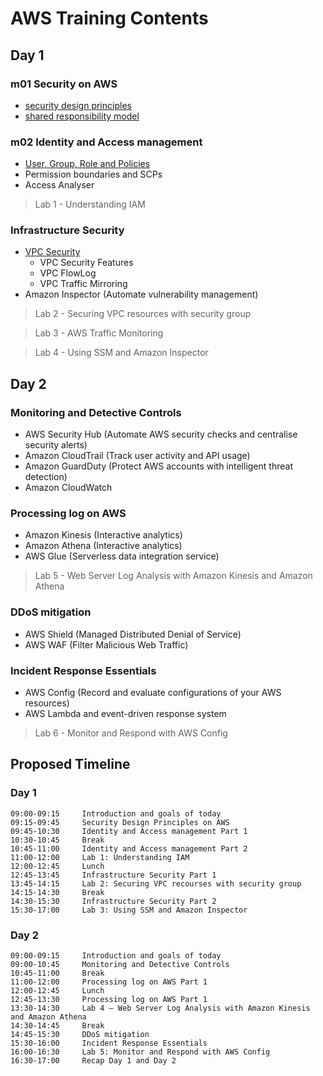 # AWS Training Contents

## Day 1

### m01 Security on AWS

- [security design principles](./m01_Security_on_AWS/AWS_Security_Design_Principles.md)
- [shared responsibility model](./m01_Security_on_AWS/AWS_Shared_Responsibility_Model.md)

### m02 Identity and Access management

- [User, Group, Role and Policies](./m02_Identity_and_Access_management/user_group_role_policy.md)
- Permission boundaries and SCPs
- Access Analyser

> Lab 1 - Understanding IAM

### Infrastructure Security

- [VPC Security](./m03_Infrastructure_Security/VPC_Security.md)
    - VPC Security Features
    - VPC FlowLog
    - VPC Traffic Mirroring
- Amazon Inspector (Automate vulnerability management)

> Lab 2 - Securing VPC resources with security group

> Lab 3 - AWS Traffic Monitoring

> Lab 4 - Using SSM and Amazon Inspector

## Day 2

### Monitoring and Detective Controls

- AWS Security Hub (Automate AWS security checks and centralise security alerts)
- Amazon CloudTrail (Track user activity and API usage)
- Amazon GuardDuty (Protect AWS accounts with intelligent threat detection)
- Amazon CloudWatch

### Processing log on AWS

- Amazon Kinesis (Interactive analytics)
- Amazon Athena (Interactive analytics)
- AWS Glue (Serverless data integration service)

> Lab 5 - Web Server Log Analysis with Amazon Kinesis and Amazon Athena

### DDoS mitigation

- AWS Shield (Managed Distributed Denial of Service)
- AWS WAF (Filter Malicious Web Traffic)

### Incident Response Essentials

- AWS Config (Record and evaluate configurations of your AWS resources)
- AWS Lambda and event-driven response system

> Lab 6 - Monitor and Respond with AWS Config

## Proposed Timeline

### Day 1

```
09:00-09:15     Introduction and goals of today
09:15-09:45     Security Design Principles on AWS
09:45-10:30     Identity and Access management Part 1
10:30-10:45     Break
10:45-11:00     Identity and Access management Part 2
11:00-12:00     Lab 1: Understanding IAM
12:00-12:45     Lunch
12:45-13:45     Infrastructure Security Part 1
13:45-14:15     Lab 2: Securing VPC recourses with security group
14:15-14:30     Break
14:30-15:30     Infrastructure Security Part 2
15:30-17:00     Lab 3: Using SSM and Amazon Inspector
```

### Day 2

```
09:00-09:15     Introduction and goals of today
09:00-10:45     Monitoring and Detective Controls
10:45-11:00     Break
11:00-12:00     Processing log on AWS Part 1
12:00-12:45     Lunch
12:45-13:30     Processing log on AWS Part 1
13:30-14:30     Lab 4 – Web Server Log Analysis with Amazon Kinesis and Amazon Athena
14:30-14:45     Break
14:45-15:30     DDoS mitigation
15:30-16:00     Incident Response Essentials
16:00-16:30     Lab 5: Monitor and Respond with AWS Config
16:30-17:00     Recap Day 1 and Day 2
```
